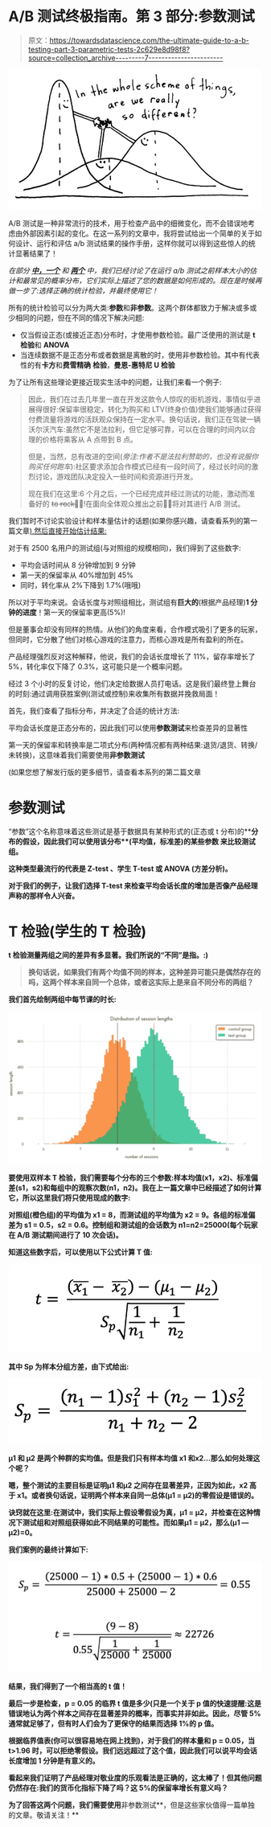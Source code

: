 # A/B 测试终极指南。第 3 部分:参数测试

> 原文：<https://towardsdatascience.com/the-ultimate-guide-to-a-b-testing-part-3-parametric-tests-2c629e8d98f8?source=collection_archive---------7----------------------->

![](img/66a2b0edd579f632734066b1c0efbc6d.png)

A/B 测试是一种非常流行的技术，用于检查产品中的细微变化，而不会错误地考虑由外部因素引起的变化。在这一系列的文章中，我将尝试给出一个简单的关于如何设计、运行和评估 a/b 测试结果的操作手册，这样你就可以得到这些惊人的统计显著结果了！

*在部分* [***中，一个***](https://medium.com/swlh/the-ultimate-guide-to-a-b-testing-part-1-experiment-design-8315a2470c63) *和* [***两个***](/the-ultimate-guide-to-a-b-testing-part-2-data-distributions-5ed429abbce) *中，我们已经讨论了在运行 a/b 测试之前样本大小的估计和最常见的概率分布，它们实际上描述了您的数据是如何形成的。现在是时候再做一步了:选择正确的统计检验，并最终使用它！*

所有的统计检验可以分为两大类:**参数**和**非参数**。这两个群体都致力于解决或多或少相同的问题，但在不同的情况下解决问题:

*   仅当假设正态(或接近正态)分布时，才使用参数检验。最广泛使用的测试是 **t 检验**和 **ANOVA**
*   当连续数据不是正态分布或者数据是离散的时，使用非参数检验。其中有代表性的有**卡方**和**费雪精确** **检验**，**曼恩-惠特尼 U 检验**

为了让所有这些理论更接近现实生活中的问题，让我们来看一个例子:

> 因此，我们在过去几年里一直在开发这款令人惊叹的街机游戏，事情似乎进展得很好:保留率很稳定，转化为购买和 LTV(终身价值)使我们能够通过获得付费流量将游戏的活跃观众保持在一定水平。换句话说，我们正在驾驶一辆沃尔沃汽车:虽然它不是法拉利，但它足够可靠，可以在合理的时间内以合理的价格将乘客从 A 点带到 B 点。
> 
> 但是，当然，总有改进的空间(*旁注:作者不是法拉利赞助的，也没有说服你购买任何跑车*):社区要求添加合作模式已经有一段时间了，经过长时间的激烈讨论，游戏团队决定投入一些时间和资源进行开发。
> 
> 现在我们在这里:6 个月之后，一个已经完成并经过测试的功能，激动而准备好的 t̵o̵ ̵r̵o̵c̵k̵！̵!在面向全体观众推出之前，̵将对其进行 A/B 测试。

我们暂时不讨论实验设计和样本量估计的话题(如果你感兴趣，请查看系列的第一篇文章[),然后直接开始估计结果:](https://medium.com/swlh/the-ultimate-guide-to-a-b-testing-part-1-experiment-design-8315a2470c63)

对于有 2500 名用户的测试组(与对照组的规模相同)，我们得到了这些数字:

*   平均会话时间从 8 分钟增加到 9 分钟
*   第一天的保留率从 40%增加到 45%
*   同时，转化率从 2%下降到 1.7%(哦哦)

所以对于平均来说。会话长度与对照组相比，测试组有**巨大的**(根据产品经理)**1 分钟的进度**！第一天的保留率更高(5%)!

但是董事会却没有同样的热情。从他们的角度来看，合作模式吸引了更多的玩家，但同时，它分散了他们对核心游戏的注意力，而核心游戏是所有盈利的所在。

产品经理强烈反对这种解释，他说，我们的会话长度增长了 11%，留存率增长了 5%，转化率仅下降了 0.3%，这可能只是一个概率问题。

经过 3 个小时的反复讨论，他们决定给数据人员打电话。这是我们最终登上舞台的时刻:通过调用获胜案例(测试或控制)来收集所有数据并挽救局面！

首先，我们查看了指标分布，并决定了合适的统计方法:

平均会话长度是正态分布的，因此我们可以使用**参数测试**来检查差异的显著性

第一天的保留率和转换率是二项式分布(两种情况都有两种结果:退货/退货、转换/未转换)，这意味着我们需要使用**非参数测试**

(如果您想了解发行版的更多细节，请查看本系列的第二篇文章

# 参数测试

“参数”这个名称意味着这些测试是基于数据具有某种形式的(正态或 t 分布)的****分布的假设，因此我们可以使用该分布**(平均值，标准差)的某些**参数** **来比较测试组。****

**这种类型最流行的代表是 **Z-test** 、**学生 T-test** 或 **ANOVA** (方差分析)。**

**对于我们的例子，让我们选择 **T-test** 来检查平均会话长度的增加是否像产品经理声称的那样令人兴奋。**

# **T 检验(学生的 T 检验)**

**t 检验测量两组之间的差异有多显著。我们所说的“不同”是指。:)**

> **换句话说，如果我们有两个均值不同的样本，这种差异可能只是偶然存在的吗，这两个样本来自同一个总体，或者这实际上是来自不同分布的两组？**

**我们首先绘制两组中每节课的时长:**

**![](img/38d28b428c65d0d5cb19c7bb1caf9335.png)**

**要使用双样本 T 检验，我们需要每个分布的三个参数:样本均值(x1，x2)、标准偏差(s1，s2)和每组中的观察次数(n1，n2)。我在上一篇文章中已经描述了如何计算它，所以这里我们将只使用现成的数字:**

**对照组(橙色组)的平均值为 x1 = 8，而测试组的平均值为 x2 = 9。各组的标准偏差为 s1 = 0.5，s2 = 0.6。控制组和测试组的会话数为 n1=n2=25000(每个玩家在 A/B 测试期间进行了 10 次会话)。**

**知道这些数字后，可以使用以下公式计算 T 值:**

**![](img/e0a784a736a67065840bcf6fbb780881.png)**

**其中 **Sp** 为样本分组方差，由下式给出:**

**![](img/112acf1d84bf11e31b61dee4cad67797.png)**

****μ1** 和 **μ2** 是两个种群的实均值。但是我们只有样本均值 **x1** 和**x2**…那么如何处理这个呢？**

**嗯，整个测试的主要目标是证明μ1 和μ2 之间存在显著差异，正因为如此，x2 高于 x1。或者换句话说，证明两个样本来自同一总体(μ1 = μ2)的零假设是错误的。**

**诀窍就在这里:在测试中，我们实际上假设零假设为真，μ1 = μ2，并检查在这种情况下测试组和对照组获得如此不同结果的可能性。而如果μ1 = μ2，那么(μ1 — μ2)=0。**

**我们案例的最终计算如下:**

**![](img/10e616326e333ee1a639cc38a68c4da3.png)**

**结果，我们得到了一个相当高的 t 值！**

**最后一步是检查，p = 0.05 的临界 t 值是多少(只是一个关于 p 值的快速提醒:这是错误地认为两个样本之间存在显著差异的概率，而事实并非如此。因此，尽管 5%通常就足够了，但有时人们会为了更保守的结果而选择 1%的 p 值。**

**根据临界值表(你可以很容易地在网上找到)，对于我们的样本量和 p = 0.05，当 t>1.96 时，可以拒绝零假设。我们远远超过了这个值，因此我们可以说平均会话长度增加 1 分钟是有意义的。**

**看起来我们证明了产品经理对敬业度的乐观看法是正确的，这太棒了！但其他问题仍然存在:我们的货币化指标下降了吗？这 5%的保留率增长有意义吗？**

**为了回答这两个问题，我们需要使用**非参数测试**，但是这些家伙值得一篇单独的文章。敬请关注！**